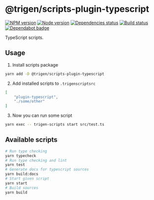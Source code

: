# @trigen/scripts-plugin-typescript

[![NPM version][npm]][npm-url]
[![Node version][node]][node-url]
[![Dependencies status][deps]][deps-url]
[![Build status][build]][build-url]
[![Dependabot badge][dependabot]][dependabot-url]

[npm]: https://img.shields.io/npm/v/%40trigen/scripts-plugin-typescript.svg
[npm-url]: https://www.npmjs.com/package/@trigen/scripts-plugin-typescript

[node]: https://img.shields.io/node/v/%40trigen/scripts-plugin-typescript.svg
[node-url]: https://nodejs.org

[deps]: https://david-dm.org/TrigenSoftware/scripts.svg?path=packages/scripts-plugin-typescript
[deps-url]: https://david-dm.org/TrigenSoftware/scripts?path=packages/scripts-plugin-typescript

[build]: https://img.shields.io/github/workflow/status/TrigenSoftware/scripts/CI.svg
[build-url]: https://github.com/TrigenSoftware/scripts/actions

[dependabot]: https://api.dependabot.com/badges/status?host=github&repo=TrigenSoftware/scripts
[dependabot-url]: https://dependabot.com/

TypeScript scripts.

## Usage

1. Install scripts package

```bash
yarn add -D @trigen/scripts-plugin-typescript
```

2. Add installed scripts to `.trigenscriptsrc`

```json
[
    "plugin-typescript",
    "./some/other"
]
```

3. Now you can run some script

```bash
yarn exec -- trigen-scripts start src/test.ts
```

## Available scripts

```bash
# Run type checking
yarn typecheck
# Run type checking and lint
yarn test
# Generate docs for typescript sources
yarn build:docs
# Start given script
yarn start
# Build sources
yarn build
```

